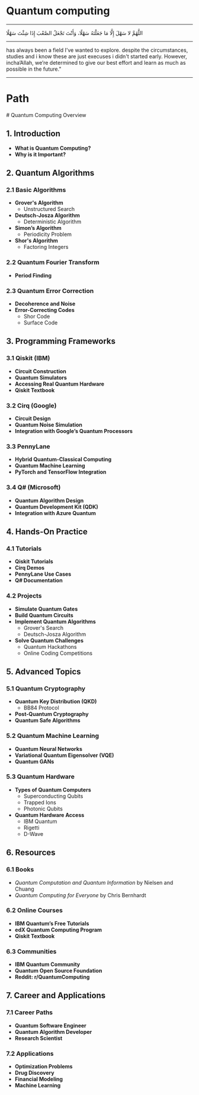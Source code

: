 # Quantum computing

---

اللَّهُمَّ لا سَهْلَ إِلَّا مَا جَعَلْتَهُ سَهْلًا، وَأَنْتَ تَجْعَلُ الصَّعْبَ إِذَا شِئْتَ سَهْلًا

---

has always been a field I’ve wanted to explore. despite the circumstances, studies and i know these are just execuses i didn't started early.
However, incha’Allah, we’re determined to give our best effort and learn as much as possible in the future."

---

<h1>Path</h1>
# Quantum Computing Overview

## 1. Introduction

- **What is Quantum Computing?**
- **Why is it Important?**

## 2. Quantum Algorithms

### 2.1 Basic Algorithms

- **Grover's Algorithm**
  - Unstructured Search
- **Deutsch-Josza Algorithm**
  - Deterministic Algorithm
- **Simon’s Algorithm**
  - Periodicity Problem
- **Shor's Algorithm**
  - Factoring Integers

### 2.2 Quantum Fourier Transform

- **Period Finding**

### 2.3 Quantum Error Correction

- **Decoherence and Noise**
- **Error-Correcting Codes**
  - Shor Code
  - Surface Code

## 3. Programming Frameworks

### 3.1 Qiskit (IBM)

- **Circuit Construction**
- **Quantum Simulators**
- **Accessing Real Quantum Hardware**
- **Qiskit Textbook**

### 3.2 Cirq (Google)

- **Circuit Design**
- **Quantum Noise Simulation**
- **Integration with Google’s Quantum Processors**

### 3.3 PennyLane

- **Hybrid Quantum-Classical Computing**
- **Quantum Machine Learning**
- **PyTorch and TensorFlow Integration**

### 3.4 Q# (Microsoft)

- **Quantum Algorithm Design**
- **Quantum Development Kit (QDK)**
- **Integration with Azure Quantum**

## 4. Hands-On Practice

### 4.1 Tutorials

- **Qiskit Tutorials**
- **Cirq Demos**
- **PennyLane Use Cases**
- **Q# Documentation**

### 4.2 Projects

- **Simulate Quantum Gates**
- **Build Quantum Circuits**
- **Implement Quantum Algorithms**
  - Grover's Search
  - Deutsch-Josza Algorithm
- **Solve Quantum Challenges**
  - Quantum Hackathons
  - Online Coding Competitions

## 5. Advanced Topics

### 5.1 Quantum Cryptography

- **Quantum Key Distribution (QKD)**
  - BB84 Protocol
- **Post-Quantum Cryptography**
- **Quantum Safe Algorithms**

### 5.2 Quantum Machine Learning

- **Quantum Neural Networks**
- **Variational Quantum Eigensolver (VQE)**
- **Quantum GANs**

### 5.3 Quantum Hardware

- **Types of Quantum Computers**
  - Superconducting Qubits
  - Trapped Ions
  - Photonic Qubits
- **Quantum Hardware Access**
  - IBM Quantum
  - Rigetti
  - D-Wave

## 6. Resources

### 6.1 Books

- _Quantum Computation and Quantum Information_ by Nielsen and Chuang
- _Quantum Computing for Everyone_ by Chris Bernhardt

### 6.2 Online Courses

- **IBM Quantum’s Free Tutorials**
- **edX Quantum Computing Program**
- **Qiskit Textbook**

### 6.3 Communities

- **IBM Quantum Community**
- **Quantum Open Source Foundation**
- **Reddit: r/QuantumComputing**

## 7. Career and Applications

### 7.1 Career Paths

- **Quantum Software Engineer**
- **Quantum Algorithm Developer**
- **Research Scientist**

### 7.2 Applications

- **Optimization Problems**
- **Drug Discovery**
- **Financial Modeling**
- **Machine Learning**

